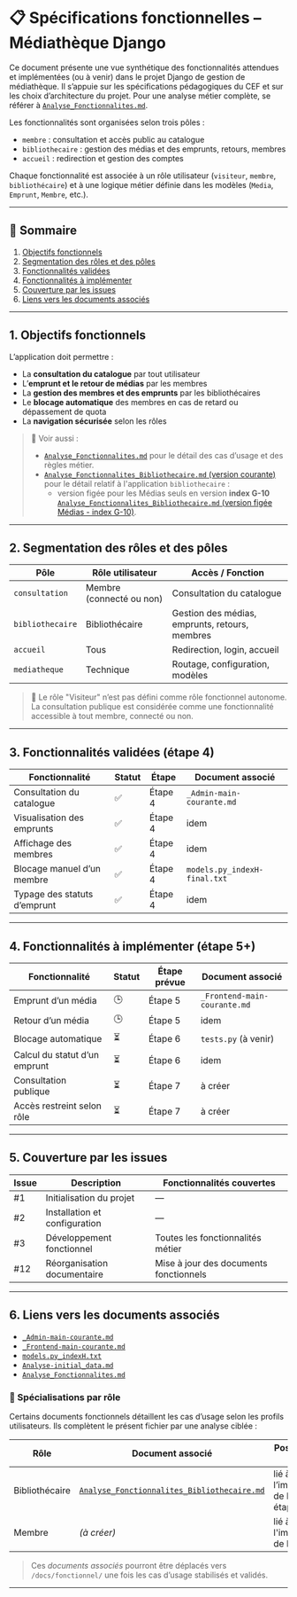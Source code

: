 # 📋 Spécifications fonctionnelles – Médiathèque Django

Ce document présente une vue synthétique des fonctionnalités attendues et implémentées (ou à venir) dans le projet Django de gestion de médiathèque. Il s’appuie sur les spécifications pédagogiques du CEF et sur les choix d’architecture du projet.
Pour une analyse métier complète, se référer à [`Analyse_Fonctionnalites.md`](Analyse_Fonctionnalites.md).

Les fonctionnalités sont organisées selon trois pôles :
- `membre` : consultation et accès public au catalogue
- `bibliothecaire` : gestion des médias et des emprunts, retours, membres
- `accueil` : redirection et gestion des comptes

Chaque fonctionnalité est associée à un rôle utilisateur (`visiteur`, `membre`, `bibliothécaire`) et à une logique métier définie dans les modèles (`Media`, `Emprunt`, `Membre`, etc.).

---

## 🧭 Sommaire

1. [Objectifs fonctionnels](#1-objectifs-fonctionnels)  
2. [Segmentation des rôles et des pôles](#2-segmentation-des-rôles-et-des-pôles)
3. [Fonctionnalités validées](#3-fonctionnalités-validées-étape-4)  
4. [Fonctionnalités à implémenter](#4-fonctionnalités-à-implémenter-étape-5)  
5. [Couverture par les issues](#5-couverture-par-les-issues)
6. [Liens vers les documents associés](#6-liens-vers-les-documents-associés)

---

## 1. Objectifs fonctionnels

L’application doit permettre :

- La **consultation du catalogue** par tout utilisateur
- L’**emprunt et le retour de médias** par les membres
- La **gestion des membres et des emprunts** par les bibliothécaires
- Le **blocage automatique** des membres en cas de retard ou dépassement de quota
- La **navigation sécurisée** selon les rôles

> 📎 Voir aussi : 
> - [`Analyse_Fonctionnalites.md`](Analyse_Fonctionnalites.md) pour le détail des cas d’usage et des règles métier.
> - [`Analyse_Fonctionnalites_Bibliothecaire.md` (version courante)](../developpement/issue3/task5/Analyse_Fonctionnalites_Bibliothecaire_indexG-10.md) 
> pour le détail relatif à l'application `bibliothecaire` :
>   - version figée pour les Médias seuls en version **index G-10** [`Analyse_Fonctionnalites_Bibliothecaire.md` (version figée Médias - index G-10)](../developpement/issue3/task5/Analyse_Fonctionnalites_Bibliothecaire_indexG-10.md).

---

## 2. Segmentation des rôles et des pôles

| Pôle             | Rôle utilisateur         | Accès / Fonction                               |
|------------------|--------------------------|------------------------------------------------|
| `consultation`   | Membre (connecté ou non) | Consultation du catalogue                      |
| `bibliothecaire` | Bibliothécaire           | Gestion des médias, emprunts, retours, membres |
| `accueil`        | Tous                     | Redirection, login, accueil                    |
| `mediatheque`    | Technique                | Routage, configuration, modèles                |

> 🔹 Le rôle "Visiteur" n’est pas défini comme rôle fonctionnel autonome. 
> La consultation publique est considérée comme une fonctionnalité accessible à tout membre, connecté ou non.

---

## 3. Fonctionnalités validées (étape 4)

| Fonctionnalité               | Statut | Étape   | Document associé             |
|------------------------------|--------|---------|------------------------------|
| Consultation du catalogue    | ✅      | Étape 4 | `_Admin-main-courante.md`    |
| Visualisation des emprunts   | ✅      | Étape 4 | idem                         |
| Affichage des membres        | ✅      | Étape 4 | idem                         |
| Blocage manuel d’un membre   | ✅      | Étape 4 | `models.py_indexH-final.txt` |
| Typage des statuts d’emprunt | ✅      | Étape 4 | idem                         |

---

## 4. Fonctionnalités à implémenter (étape 5+)

| Fonctionnalité                | Statut | Étape prévue | Document associé             |
|-------------------------------|--------|--------------|------------------------------|
| Emprunt d’un média            | 🕒     | Étape 5      | `_Frontend-main-courante.md` |
| Retour d’un média             | 🕒     | Étape 5      | idem                         |
| Blocage automatique           | ⏳      | Étape 6      | `tests.py` (à venir)         |
| Calcul du statut d’un emprunt | ⏳      | Étape 6      | idem                         |
| Consultation publique         | ⏳      | Étape 7      | à créer                      |
| Accès restreint selon rôle    | ⏳      | Étape 7      | à créer                      |

---

## 5. Couverture par les issues

| Issue | Description                   | Fonctionnalités couvertes              |
|-------|-------------------------------|----------------------------------------|
| #1    | Initialisation du projet      | —                                      |
| #2    | Installation et configuration | —                                      |
| #3    | Développement fonctionnel     | Toutes les fonctionnalités métier      |
| #12   | Réorganisation documentaire   | Mise à jour des documents fonctionnels |

---

## 6. Liens vers les documents associés

- [`_Admin-main-courante.md`](../developpement/issue3/task4/_Admin-main-courante.md)
- [`_Frontend-main-courante.md`](../developpement/issue3/task5/_Frontend-main-courante.md)
- [`models.py_indexH.txt`](../developpement/issue3/task1/models.py_indexH.txt)
- [`Analyse-initial_data.md`](../developpement/issue3/task2/Analyse-initial_data.md)
- [`Analyse_Fonctionnalites.md`](Analyse_Fonctionnalites.md)

### 🔹 Spécialisations par rôle

Certains documents fonctionnels détaillent les cas d’usage selon les profils utilisateurs. Ils complètent le présent fichier par une analyse ciblée :

| Rôle           | Document associé                                                                                                       | Positionnement actuel                          |
|----------------|------------------------------------------------------------------------------------------------------------------------|------------------------------------------------|
| Bibliothécaire | [`Analyse_Fonctionnalites_Bibliothecaire.md`](../developpement/issue3/task5/Analyse_Fonctionnalites_Bibliothecaire_indexG-10.md) | lié à l’implémentation de l’issue #3 – étape 5 |
| Membre         | *(à créer)*                                                                                                            | lié à l'implémentation de l'issue #4           |

> Ces _documents associés_ pourront être déplacés vers `/docs/fonctionnel/` une fois les cas d’usage stabilisés et validés.

---


